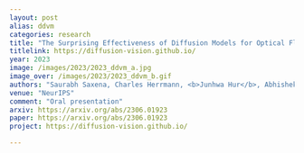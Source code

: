 ```yaml
---
layout: post
alias: ddvm
categories: research
title: "The Surprising Effectiveness of Diffusion Models for Optical Flow and Monocular Depth Estimation"
titlelink: https://diffusion-vision.github.io/
year: 2023
image: /images/2023/2023_ddvm_a.jpg
image_over: /images/2023/2023_ddvm_b.gif
authors: "Saurabh Saxena, Charles Herrmann, <b>Junhwa Hur</b>, Abhishek Kar, Mohammad Norouzi, Deqing Sun, and David J. Fleet"
venue: "NeurIPS"
comment: "Oral presentation"
arxiv: https://arxiv.org/abs/2306.01923
paper: https://arxiv.org/abs/2306.01923
project: https://diffusion-vision.github.io/

---
```


